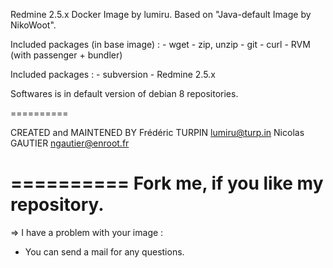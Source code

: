 Redmine 2.5.x Docker Image by lumiru.
	Based on "Java-default Image by NikoWoot".

Included packages (in base image) : - wget
									- zip, unzip
									- git
									- curl
									- RVM (with passenger + bundler)

Included packages : - subversion
					- Redmine 2.5.x

Softwares is in default version of debian 8 repositories.

==========

CREATED and MAINTENED BY
Frédéric TURPIN <lumiru@turp.in>
Nicolas GAUTIER <ngautier@enroot.fr>

==========
	Fork me, if you like my repository.
==========

=> I have a problem with your image :
- You can send a mail for any questions.